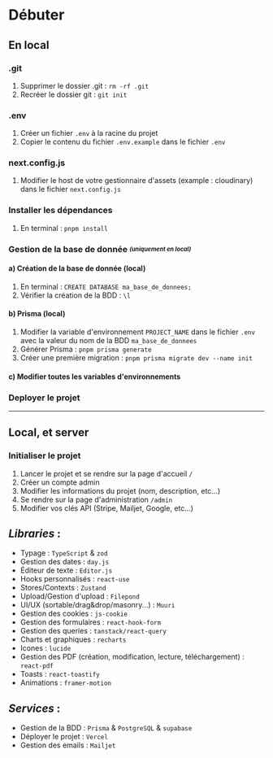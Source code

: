 # Débuter

## En local

### .git

1. Supprimer le dossier .git : `rm -rf .git`
2. Recréer le dossier git : `git init`

### .env

1. Créer un fichier `.env` à la racine du projet
2. Copier le contenu du fichier `.env.example` dans le fichier `.env`

### next.config.js

1. Modifier le host de votre gestionnaire d'assets (example : cloudinary) dans le fichier `next.config.js`

### Installer les dépendances

1. En terminal : `pnpm install`

### Gestion de la base de donnée <sub><sup>_(uniquement en local)_</sup></sub>

#### a) Création de la base de donnée (local)

1. En terminal : `CREATE DATABASE ma_base_de_donnees;`
2. Vérifier la création de la BDD : `\l`

#### b) Prisma (local)

1. Modifier la variable d'environnement `PROJECT_NAME` dans le fichier `.env` avec la valeur du nom de la BDD `ma_base_de_donnees`
2. Générer Prisma : `pnpm prisma generate`
3. Créer une première migration : `pnpm prisma migrate dev --name init`

#### c) Modifier toutes les variables d'environnements


### Deployer le projet

---

## Local, et server

### Initialiser le projet

1. Lancer le projet et se rendre sur la page d'accueil `/`
2. Créer un compte admin
3. Modifier les informations du projet (nom, description, etc...)
4. Se rendre sur la page d'administration `/admin`
5. Modifier vos clés API (Stripe, Mailjet, Google, etc...)

## *Libraries* :

- Typage : `TypeScript` & `zod`
- Gestion des dates : `day.js`
- Éditeur de texte : `Editor.js`
- Hooks personnalisés : `react-use`
- Stores/Contexts : `Zustand`
- Upload/Gestion d'upload : `Filepond`
- UI/UX (sortable/drag&drop/masonry...) : `Muuri`
- Gestion des cookies : `js-cookie`
- Gestion des formulaires : `react-hook-form`
- Gestion des queries : `tanstack/react-query`
- Charts et graphiques : `recharts`
- Icones : `lucide`
- Gestion des PDF (création, modification, lecture, téléchargement) : `react-pdf`
- Toasts : `react-toastify`
- Animations : `framer-motion`

## *Services* : 

- Gestion de la BDD : `Prisma` & `PostgreSQL` & `supabase` 
- Déployer le projet : `Vercel`
- Gestion des emails : `Mailjet`


